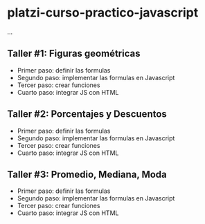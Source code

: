 # platzi-curso-practico-javascript

...

## Taller #1: Figuras geométricas

- Primer paso: definir las formulas
- Segundo paso: implementar las formulas en Javascript
- Tercer paso: crear funciones
- Cuarto paso: integrar JS con HTML

## Taller #2: Porcentajes y Descuentos

- Primer paso: definir las formulas
- Segundo paso: implementar las formulas en Javascript
- Tercer paso: crear funciones
- Cuarto paso: integrar JS con HTML

## Taller #3: Promedio, Mediana, Moda

- Primer paso: definir las formulas
- Segundo paso: implementar las formulas en Javascript
- Tercer paso: crear funciones
- Cuarto paso: integrar JS con HTML